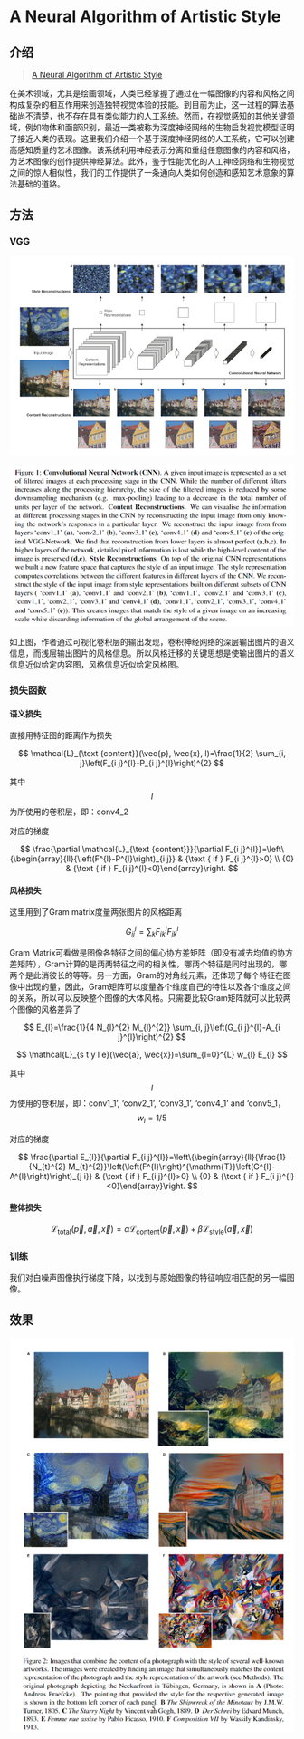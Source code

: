 # A Neural Algorithm of Artistic Style

## 介绍

> [A Neural Algorithm of Artistic Style](https://arxiv.org/abs/1508.06576)

在美术领域，尤其是绘画领域，人类已经掌握了通过在一幅图像的内容和风格之间构成复杂的相互作用来创造独特视觉体验的技能。到目前为止，这一过程的算法基础尚不清楚，也不存在具有类似能力的人工系统。然而，在视觉感知的其他关键领域，例如物体和面部识别，最近一类被称为深度神经网络的生物启发视觉模型证明了接近人类的表现。这里我们介绍一个基于深度神经网络的人工系统，它可以创建高感知质量的艺术图像。该系统利用神经表示分离和重组任意图像的内容和风格，为艺术图像的创作提供神经算法。此外，鉴于性能优化的人工神经网络和生物视觉之间的惊人相似性，我们的工作提供了一条通向人类如何创造和感知艺术意象的算法基础的道路。

## 方法

### VGG

![](../../.gitbook/assets/image%20%2880%29.png)

![](../../.gitbook/assets/image%20%2868%29.png)

如上图，作者通过可视化卷积层的输出发现，卷积神经网络的深层输出图片的语义信息，而浅层输出图片的风格信息。所以风格迁移的关键思想是使输出图片的语义信息近似给定内容图，风格信息近似给定风格图。

### 损失函数

#### 语义损失

直接用特征图的距离作为损失

$$
\mathcal{L}_{\text {content}}(\vec{p}, \vec{x}, l)=\frac{1}{2} \sum_{i, j}\left(F_{i j}^{l}-P_{i j}^{l}\right)^{2}
$$

其中$$l$$为所使用的卷积层，即：conv4\_2

对应的梯度

$$
\frac{\partial \mathcal{L}_{\text {content}}}{\partial F_{i j}^{l}}=\left\{\begin{array}{ll}{\left(F^{l}-P^{l}\right)_{i j}} & {\text { if } F_{i j}^{l}>0} \\ {0} & {\text { if } F_{i j}^{l}<0}\end{array}\right.
$$

#### 风格损失

这里用到了Gram matrix度量两张图片的风格距离

$$
G_{i j}^{l}=\sum_{k} F_{i k}^{l} F_{j k}^{l}
$$

Gram Matrix可看做是图像各特征之间的偏心协方差矩阵（即没有减去均值的协方差矩阵），Gram计算的是两两特征之间的相关性，哪两个特征是同时出现的，哪两个是此消彼长的等等。另一方面，Gram的对角线元素，还体现了每个特征在图像中出现的量，因此，Gram矩阵可以度量各个维度自己的特性以及各个维度之间的关系，所以可以反映整个图像的大体风格。只需要比较Gram矩阵就可以比较两个图像的风格差异了

$$
E_{l}=\frac{1}{4 N_{l}^{2} M_{l}^{2}} \sum_{i, j}\left(G_{i j}^{l}-A_{i j}^{l}\right)^{2}
$$

$$
\mathcal{L}_{s t y l e}(\vec{a}, \vec{x})=\sum_{l=0}^{L} w_{l} E_{l}
$$

其中$$l$$为使用的卷积层，即：conv1\_1’, ‘conv2\_1’, ‘conv3\_1’, ‘conv4\_1’ and ‘conv5\_1， $$w_l=1/5$$ 

对应的梯度

$$
\frac{\partial E_{l}}{\partial F_{i j}^{l}}=\left\{\begin{array}{ll}{\frac{1}{N_{t}^{2} M_{t}^{2}}\left(\left(F^{l}\right)^{\mathrm{T}}\left(G^{l}-A^{l}\right)\right)_{j i}} & {\text { if } F_{i j}^{l}>0} \\ {0} & {\text { if } F_{i j}^{l}<0}\end{array}\right.
$$



#### 整体损失

$$
\mathcal{L}_{\text {total}}(\vec{p}, \vec{a}, \vec{x})=\alpha \mathcal{L}_{\text {content}}(\vec{p}, \vec{x})+\beta \mathcal{L}_{\text {style}}(\vec{a}, \vec{x})
$$

### 训练

我们对白噪声图像执行梯度下降，以找到与原始图像的特征响应相匹配的另一幅图像。

## 效果

![](../../.gitbook/assets/image%20%28119%29.png)




